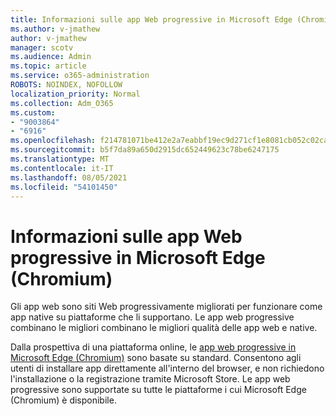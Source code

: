 ```yaml
---
title: Informazioni sulle app Web progressive in Microsoft Edge (Chromium)
ms.author: v-jmathew
author: v-jmathew
manager: scotv
ms.audience: Admin
ms.topic: article
ms.service: o365-administration
ROBOTS: NOINDEX, NOFOLLOW
localization_priority: Normal
ms.collection: Adm_O365
ms.custom:
- "9003864"
- "6916"
ms.openlocfilehash: f214781071be412e2a7eabbf19ec9d271cf1e8081cb052c02cad614da0372eaf
ms.sourcegitcommit: b5f7da89a650d2915dc652449623c78be6247175
ms.translationtype: MT
ms.contentlocale: it-IT
ms.lasthandoff: 08/05/2021
ms.locfileid: "54101450"
---
```

# <a name="learn-about-progressive-web-apps-pwas-on-microsoft-edge-chromium"></a>Informazioni sulle app Web progressive in Microsoft Edge (Chromium)

Gli app web sono siti Web progressivamente migliorati per funzionare come app native su piattaforme che li supportano. Le app web progressive combinano le migliori combinano le migliori qualità delle app web e native.

Dalla prospettiva di una piattaforma online, le [app web progressive in Microsoft Edge (Chromium)](https://go.microsoft.com/fwlink/?linkid=2135193) sono basate su standard. Consentono agli utenti di installare app direttamente all'interno del browser, e non richiedono l'installazione o la registrazione tramite Microsoft Store. Le app web progressive sono supportate su tutte le piattaforme i cui Microsoft Edge (Chromium) è disponibile.
